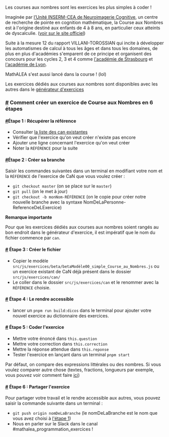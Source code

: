 Les courses aux nombres sont les exercices les plus simples à coder !

Imaginée par [l’Unité INSERM-CEA de Neuroimagerie Cognitive](http://www.unicog.org/), un centre de recherche de pointe en cognition mathématique, la Course aux Nombres est à l'origine destiné aux enfants de 4 à 8 ans, en particulier ceux atteints de dyscalculie. ([voir sur le site officiel](https://www.lacourseauxnombres.com/nr/home.php?lang=fr))

Suite à la mesure 12 du rapport VILLANI-TOROSSIAN qui incite à développer les automatismes de calcul à tous les âges et dans tous les domaines, de plus en plus d'académies s'emparent de ce principe et organisent des concours pour les cycles 2, 3 et 4 comme [l'académie de Strasbourg](https://www.ac-strasbourg.fr/pedagogie/mathematiques/competitions/can/) et [l'académie de Lyon](https://maths.enseigne.ac-lyon.fr/spip/spip.php?article732).

MathALEA s'est aussi lancé dans la course ! (lol)

Les exercices dédiés aux courses aux nombres sont disponibles avec les autres dans le [générateur d'exercices](https://coopmaths.fr/mathalea.html)

### <a id="1" href="#1">#</a> Comment créer un exercice de Course aux Nombres en 6 étapes
#### <a id="2" href="#2">#</a>**Étape 1 : Récupérer la référence**
* Consulter [la liste des can existantes](https://coopmaths.slack.com/archives/C02B8339SH3/p1642609032007900?thread_ts=1642608738.007500&cid=C02B8339SH3)
* Vérifier que l'exercice qu'on veut créer n'existe pas encore
* Ajouter une ligne concernant l'exercice qu'on veut créer
* Noter la `RÉFÉRENCE` pour la suite

#### <a id="3" href="#3">#</a>**Étape 2 : Créer sa branche**
Saisir les commandes suivantes dans un terminal en modifiant votre nom et la `RÉFÉRENCE` de l'exercice de CaN que vous voulez créer :
* `git checkout master` (on se place sur le `master`)
* `git pull` (on le met à jour)
* `git checkout -b monNom-RÉFÉRENCE` (on le copie pour créer notre nouvelle branche avec la syntaxe NomDeLaPersonne-ReferenceDeLExercice)

**Remarque importante**

Pour que les exercices dédiés aux courses aux nombres soient rangés au bon endroit dans le générateur d'exercice, il est impératif que le nom du fichier commence par `can`.

#### <a id="4" href="#4">#</a> **Étape 3 : Créer le fichier**
* Copier le modèle `src/js/exercices/beta/betaModèle00_simple_Course_au_Nombres.js` ou un exercice existant de CaN déjà présent dans le dossier `src/js/exercices/can/`
* Le coller dans le dossier `src/js/exercices/can` et le renommer avec la `RÉFÉRENCE` choisie.

#### <a id="5" href="#5">#</a> **Étape 4 : Le rendre accessible**
* lancer un `pnpm run build:dicos` dans le terminal pour ajouter votre nouvel exercice au dictionnaire des exercices.

#### <a id="6" href="#6">#</a> **Étape 5 : Coder l'exercice**
* Mettre votre énoncé dans `this.question`
* Mettre votre correction dans `this.correction`
* Mettre la réponse attendue dans `this.reponse`
* Tester l'exercice en lançant dans un terminal `pnpm start`

Par défaut, on compare des expressions littérales ou des nombres. Si vous voulez comparer autre chose (textes, fractions, longueurs par exemple, vous pouvez voir comment faire [ici](https://coopmaths.fr/documentation/tutorial-Rendre_un_exercice_interactif_simple.html#14))
#### <a id="7" href="#7">#</a> **Étape 6 : Partager l'exercice**
Pour partager votre travail et le rendre accessible aux autres, vous pouvez saisir la commande suivante dans un terminal :
* `git push origin nomDeLaBranche` (le nomDeLaBranche est le nom que vous avez choisi à [l'étape 1](#2))
* Nous en parler sur le Slack dans le canal #mathalea_programmation_exercices !
